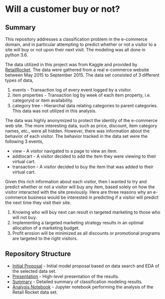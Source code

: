 # Will a customer buy or not?

## Summary

This repository addresses a classification problem in the e-commerce domain, and in particular attempting to predict whether or not a visitor to a site will buy or not upon their next visit. The modeling was all done in python 3.6.

The data utilized in this project was from Kaggle and provided by [RetailRocket](https://www.kaggle.com/retailrocket/ecommerce-dataset/home). The data were gathered from a real e-commerce website between May 2015 to September 2015. The data set consisted of 3 different types of data,

1. events - Transaction log of every event logged by a visitor.
2. item properties - Transaction log by week of each item property, i.e. categoryid or item availability.
3. category tree - Hierarchal data relating categories to parent categories. This data was not utilized in this analysis.

The data was highly anonymized to protect the identity of the e-commerce web site. The more interesting data, such as price, discount, item category names, etc., were all hidden. However, there was information about the behavior of each visitor. The behavior tracked in the data set were the following 3 events,

* view - A visitor navigated to a page to view an item.
* addtocart - A visitor decided to add the item they were viewing to their virtual cart.
* transaction - A visitor decided to buy the item that was added to their virtual cart.

Given this rich information about each visitor, then I wanted to try and predict whether or not a visitor will buy any item, based solely on how the visitor interacted with the site previously. Here are three reasons why an e-commerce business would be interested in predicting if a visitor will predict the next time they visit their site.

1. Knowing who will buy next can result in targeted marketing to those who will not buy.
2. Implementing a targeted marketing strategy results in an optimal allocation of a marketing budget.
3. Profit erosion will be minimized as all discounts or promotional programs are targeted to the right visitors.

## Repository Structure

* [Initial Proposal](docs/Proposal.pdf) - Initial model proposal based on data search and EDA of the selected data set.
* [Presentation](docs/Buy_or_Not.pdf) - High-level presentation of the results.
* [Summary](docs/Summary.pdf) - Detailed summary of classification modeling results.
* [Analysis Notebook](py_files/Retail_Rocket_Analysis.ipynb) - Jupyter notebook performing the analysis of the Retail Rocket data set.